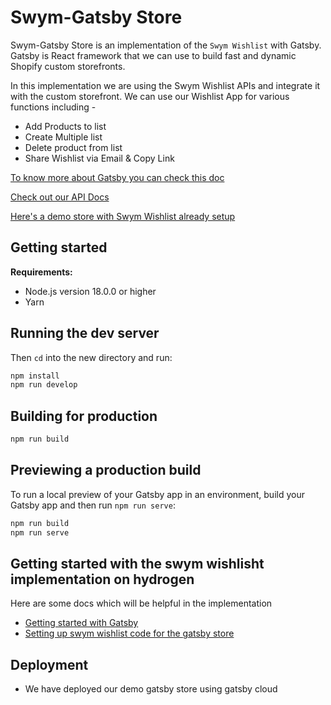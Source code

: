 # Swym-Gatsby Store

 Swym-Gatsby Store is an implementation of the `Swym Wishlist` with Gatsby. Gatsby is React framework that we can use to build fast and dynamic Shopify custom storefronts.

 In this implementation we are using the Swym Wishlist APIs and integrate it with the custom storefront. We can use our Wishlist App for various functions including - 
 - Add Products to list
 - Create Multiple list
 - Delete product from list
 - Share Wishlist via Email & Copy Link


[To know more about Gatsby you can check this doc](https://www.gatsbyjs.com/)

[Check out our API Docs](https://developers.swym.it/)

[Here's a demo store with Swym Wishlist already setup](https://swymgatsbystorefront.gatsbyjs.io/)

## Getting started

**Requirements:**

- Node.js version 18.0.0 or higher
- Yarn

## Running the dev server

Then `cd` into the new directory and run:

```bash
npm install
npm run develop
```

## Building for production

```bash
npm run build
```

## Previewing a production build

To run a local preview of your Gatsby app in an environment, build your Gatsby app and then run `npm run serve`:

```bash
npm run build
npm run serve
```

## Getting started with the swym wishlisht implementation on hydrogen

Here are some docs which will be helpful in the implementation

- <a href="https://www.gatsbyjs.com/docs/building-an-ecommerce-site-with-shopify/" target="_blank">Getting started with Gatsby</a>
- <a href="https://swym-corp.github.io/codelabs/gatsby/wishlist/#0" target="_blank">Setting up swym wishlist code for the gatsby store</a>

## Deployment 
- We have deployed our demo gatsby store using gatsby cloud